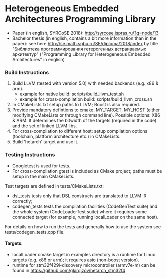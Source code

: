 <!-- # hetarch -->
# Heterogeneous Embedded Architectures Programming Library

* Paper (in english, SYRCoSE 2018): http://syrcose.ispras.ru/?q=node/13
* Bachelor thesis (in english, contains a bit more information than in the paper): see here http://se.math.spbu.ru/SE/diploma/2018/index by title "Библиотека программирования гетерогенных встраиваемых архитектур" ("Programming Library for Heterogeneous Embedded Architectures" in english)

### Build Instructions
1. Build LLVM (tested with version 5.0) with needed backends (e.g. x86 & arm).
    * example for native build: scripts/build_llvm_test.sh
    * example for cross-compilation build: scripts/build_llvm_cross.sh
2. In CMakeLists.txt setup paths to LLVM; Boost is also required.
3. Provide mandatory defintions to cmake: MY_TARGET, MY_HOST (either modifying CMakeLists or through command line). Possible options: X86 & ARM. It determines the bitwidth of the targets (required in the code) and the set of linked LLVM libs.
4. For cross-compilation to different host: setup compilation options (toolchain, platform architecture etc.) in CMakeLists.
5. Build 'hetarch' target and use it.

### Testing Instructions
* Googletest is used for tests.
* For cross-compilation gtest is included as CMake project; paths must be setup in the main CMakeLists.

Test targets are defined in tests/CMakeLists.txt:
* dsl_tests tests only that DSL constructs are translated to LLVM IR correctly;
* codegen_tests tests the compilation facilities (CodeGenTest suite) and the whole system (CodeLoaderTest suite) where it requires some connected target (for example, running localLoader on the same host).

For details on how to run the tests and generally how to use the system see tests/codegen_tests.cpp file.

#### Targets:
* localLoader cmake target in examples directory is a runtime for Linux targets (e.g. x86 or arm); it requires asio (non-boost version).
* runtime for stm32f429i-discovery microcontroller (armv7e-m) can be found in https://github.com/gkirgizov/hetarch_stm32f4

